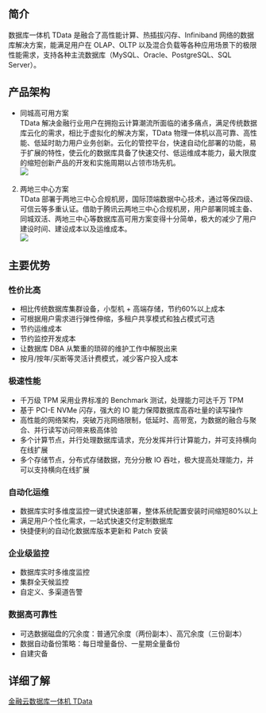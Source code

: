 ## 简介
数据库一体机 TData 是融合了高性能计算、热插拔闪存、Infiniband 网络的数据库解决方案，能满足用户在 OLAP、OLTP 以及混合负载等各种应用场景下的极限性能需求，支持各种主流数据库（MySQL、Oracle、PostgreSQL、SQL Server）。

## 产品架构
- 同城高可用方案  
TData 解决金融行业用户在拥抱云计算潮流所面临的诸多痛点，满足传统数据库云化的需求，相比于虚拟化的解决方案，TData 物理一体机以高可靠、高性能、低延时助力用户业务创新。云化的管控平台，快速自动化部署的功能，易于扩展的特性，使云化的数据库具备了快速交付、低运维成本能力，最大限度的缩短创新产品的开发和实施周期以占领市场先机。  
![](https://mc.qcloudimg.com/static/img/f901590cd6980e8225d15cf9ccd9da7a/image.png)  
2. 两地三中心方案  
TData 部署于两地三中心合规机房，国际顶端数据中心技术，通过等保四级、可信云等多重认证。借助于腾讯云两地三中心合规机房，用户部署同城主备、同城双活、两地三中心等数据库高可用方案变得十分简单，极大的减少了用户建设时间、建设成本以及运维成本。  
![](https://mc.qcloudimg.com/static/img/7f2542d36cabb62bb7216fd4b488e713/image.png)

## 主要优势
### 性价比高  
- 相比传统数据库集群设备，小型机 + 高端存储，节约60%以上成本  
- 可根据用户需求进行弹性伸缩，多租户共享模式和独占模式可选  
- 节约运维成本  
- 节约监控开发成本  
- 让数据库 DBA 从繁重的琐碎的维护工作中解脱出来  
- 按月/按年/买断等灵活计费模式，减少客户投入成本  

### 极速性能  
- 千万级 TPM 采用业界标准的 Benchmark 测试，处理能力可达千万 TPM  
- 基于 PCI-E NVMe 闪存，强大的 IO 能力保障数据库高吞吐量的读写操作  
- 高性能的网络架构，突破万兆网络限制，低延时、高带宽，为数据的融合与聚合、并行读写访问带来极高体验  
- 多个计算节点，并行处理数据库请求，充分发挥并行计算能力，并可支持横向在线扩展  
- 多个存储节点，分布式存储数据，充分分散 IO 吞吐，极大提高处理能力，并可以支持横向在线扩展  

### 自动化运维  
- 数据库实时多维度监控一键式快速部署，整体系统配置安装时间缩短80%以上  
- 满足用户个性化需求，一站式快速交付定制数据库  
- 快捷便利的自动化数据库版本更新和 Patch 安装  

### 企业级监控
- 数据库实时多维度监控  
- 集群全天候监控  
- 自定义、多渠道告警  
 
### 数据高可靠性  
- 可选数据磁盘的冗余度：普通冗余度（两份副本）、高冗余度（三份副本）  
- 数据自动备份策略：每日增量备份、一星期全量备份  
- 自建灾备  

## 详细了解
[金融云数据库一体机 TData](https://cloud.tencent.com/product/tdata)
